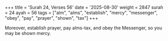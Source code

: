 +++
title = 'Surah 24, Verses 56'
date = '2025-08-30'
weight = 2847
surah = 24
ayah = 56
tags = ["alm", "alms", "establish", "mercy", "messenger", "obey", "pay", "prayer", "shown", "tax"]
+++

Moreover, establish prayer, pay alms-tax, and obey the Messenger, so you may be shown mercy.